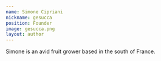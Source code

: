 ```yaml
---
name: Simone Cipriani
nickname: gesucca
position: Founder
image: gesucca.png
layout: author
---
```

Simone is an avid fruit grower based in the south of France.